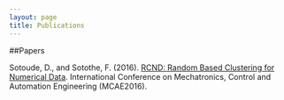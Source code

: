 ```yaml
---
layout: page
title: Publications
---
```


##Papers

Sotoude, D., and Sotothe, F. (2016). [RCND: Random Based Clustering for Numerical Data](http://www.mcae2016.org/#). International Conference on Mechatronics, Control and Automation Engineering (MCAE2016).
